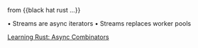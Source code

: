 from {{black hat rust ...}}



• Streams are async iterators
• Streams replaces worker pools

[Learning Rust: Async Combinators](https://kerkour.com/rust-async-combinators)

